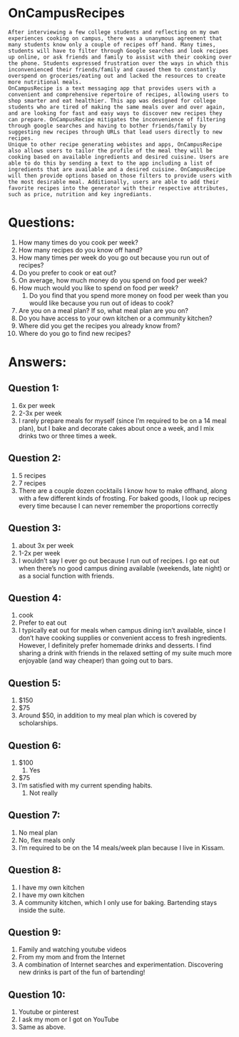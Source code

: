 # OnCampusRecipes
    After interviewing a few college students and reflecting on my own experiences cooking on campus, there was a unanymous agreement that many students know only a couple of recipes off hand. Many times, students will have to filter through Google searches and look recipes up online, or ask friends and family to assist with their cooking over the phone. Students expressed frustration over the ways in which this inconvenienced their friends/family and caused them to constantly overspend on groceries/eating out and lacked the resources to create more nutritional meals.
    OnCampusRecipe is a text messaging app that provides users with a convenient and comprehensive repertoire of recipes, allowing users to shop smarter and eat healthier. This app was designed for college students who are tired of making the same meals over and over again, and are looking for fast and easy ways to discover new recipes they can prepare. OnCampusRecipe mitigates the inconvenience of filtering through google searches and having to bother friends/family by suggesting new recipes through URLs that lead users directly to new recipes. 
    Unique to other recipe generating webistes and apps, OnCampusRecipe also allows users to tailor the profile of the meal they will be cooking based on available ingredients and desired cuisine. Users are able to do this by sending a text to the app including a list of ingredients that are available and a desired cuisine. OnCampusRecipe will then provide options based on those filters to provide users with the most desirable meal. Additionally, users are able to add their favorite recipes into the generator with their respective attributes, such as price, nutrition and key ingrediants. 

# Questions:
1. How many times do you cook per week?
2. How many recipes do you know off hand?
3. How many times per week do you go out because you run out of recipes?
4. Do you prefer to cook or eat out?
5. On average, how much money do you spend on food per week?
6. How much would you like to spend on food per week?
    1. Do you find that you spend more money on food per week than you would like because you run out of ideas to cook?
7. Are you on a meal plan? If so, what meal plan are you on?
8. Do you have access to your own kitchen or a community kitchen? 
9. Where did you get the recipes you already know from?
10. Where do you go to find new recipes?

# Answers:

## Question 1: 
1. 6x per week
2. 2-3x per week
3. I rarely prepare meals for myself (since I’m required to be on a 14 meal plan), but I bake
and decorate cakes about once a week, and I mix drinks two or three times a week.

## Question 2: 
1. 5 recipes
2. 7 recipes
3. There are a couple dozen cocktails I know how to make offhand, along with a few different
kinds of frosting. For baked goods, I look up recipes every time because I can never
remember the proportions correctly

## Question 3: 
1. about 3x per week
2. 1-2x per week
3. I wouldn’t say I ever go out because I run out of recipes. I go eat out when there’s no
good campus dining available (weekends, late night) or as a social function with friends.

## Question 4: 
1. cook
2. Prefer to eat out
3. I typically eat out for meals when campus dining isn’t available, since I don’t have cooking
supplies or convenient access to fresh ingredients. However, I definitely prefer homemade
drinks and desserts. I find sharing a drink with friends in the relaxed setting of
my suite much more enjoyable (and way cheaper) than going out to bars.

## Question 5: 
1. $150
2. $75
3. Around $50, in addition to my meal plan which is covered by scholarships.

## Question 6: 
1. $100
    1. Yes
2. $75
3. I’m satisfied with my current spending habits.
    1. Not really
    
## Question 7: 
1. No meal plan
2. No, flex meals only
3. I’m required to be on the 14 meals/week plan because I live in Kissam.

## Question 8: 
1. I have my own kitchen
2. I have my own kitchen
3. A community kitchen, which I only use for baking. Bartending stays inside the suite.

## Question 9: 
1. Family and watching youtube videos
2. From my mom and from the Internet
3. A combination of Internet searches and experimentation. Discovering new drinks is
part of the fun of bartending!

## Question 10: 
1. Youtube or pinterest
2. I ask my mom or I got on YouTube
3. Same as above.

